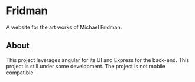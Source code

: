 # Fridman
A website for the art works of Michael Fridman.
## About
This project leverages angular for its UI and Express for the back-end.
This project is still under some development.
The project is not mobile compatible.
